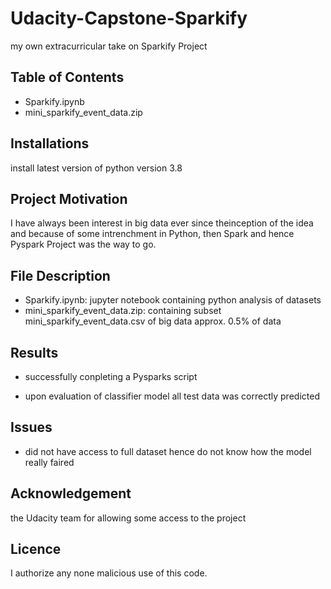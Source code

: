 # Udacity-Capstone-Sparkify
my own extracurricular take on Sparkify Project


## Table of Contents

- Sparkify.ipynb
- mini_sparkify_event_data.zip

## Installations

install latest version of python version 3.8


## Project Motivation

I have always been interest in big data ever since theinception of the idea and because of some intrenchment in Python, then Spark and hence Pyspark Project was the way to go.


## File Description  

- Sparkify.ipynb: jupyter notebook containing python analysis of datasets
- mini_sparkify_event_data.zip: containing subset mini_sparkify_event_data.csv of big data approx. 0.5% of data

## Results

- successfully conpleting a Pysparks script

- upon evaluation of classifier model all test data was correctly predicted

## Issues

- did not have access to full dataset hence do not know how the model really faired

## Acknowledgement

the Udacity team for allowing some access to the project

## Licence

I authorize any none malicious use of this code.



